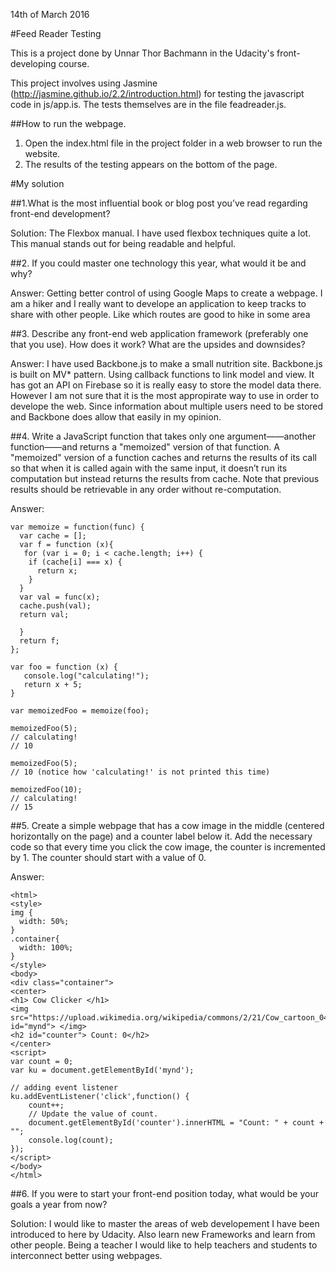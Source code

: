 14th of March 2016

#Feed Reader Testing

This is a project done by Unnar Thor Bachmann in the Udacity's front-developing course.

This project involves using Jasmine (http://jasmine.github.io/2.2/introduction.html) for testing the javascript code in js/app.is. The tests themselves are in the file feadreader.js. 

##How to run the webpage.

1. Open the index.html file in the project folder in a web browser to run the website.
2. The results of the testing appears on the bottom of the page.

#My solution

##1.What is the most influential book or blog post you’ve read regarding front-end development?

Solution: The Flexbox manual. I have used flexbox techniques quite a lot. This manual stands out for being readable and 
helpful. 

##2. If you could master one technology this year, what would it be and why?

Answer: Getting better control of using Google Maps to create a webpage. I am a hiker and I really want to develope an application to keep tracks to
share with other people. Like which routes are good to hike in some area

##3. Describe any front-end web application framework (preferably one that you use). How does it work? What are the upsides and downsides?

Answer: I have used Backbone.js to make a small nutrition site. Backbone.js is built on MV* pattern. Using callback functions to link model and view. It has got an API on Firebase so it is really easy to store the model data there. However I am not sure that it is the most appropirate way to use in order to develope the web. Since information about multiple users need to be stored and Backbone does allow that easily in my opinion.

##4. Write a JavaScript function that takes only one argument——another function——and returns a "memoized" version of that function. A "memoized" version of a function caches and returns the results of its call so that when it is called again with the same input, it doesn’t run its computation but instead returns the results from cache. Note that previous results should be retrievable in any order without re-computation.

Answer: 
```
var memoize = function(func) {
  var cache = [];
  var f = function (x){
   for (var i = 0; i < cache.length; i++) {
  	if (cache[i] === x) {
      return x;
  	}
  }
  var val = func(x);
  cache.push(val);
  return val;

  }
  return f;
};

var foo = function (x) {
   console.log("calculating!");
   return x + 5;
}

var memoizedFoo = memoize(foo);

memoizedFoo(5);
// calculating!
// 10

memoizedFoo(5);
// 10 (notice how 'calculating!' is not printed this time)

memoizedFoo(10);
// calculating!
// 15
```

##5. Create a simple webpage that has a cow image in the middle (centered horizontally on the page) and a counter label below it. Add the necessary code so that every time you click the cow image, the counter is incremented by 1. The counter should start with a value of 0.

  Answer:

  ```
  <html>
  <style>
  img {
  	width: 50%;
  }
  .container{
  	width: 100%;
  }
  </style>
  <body>
  <div class="container">
  <center>
  <h1> Cow Clicker </h1>
  <img src="https://upload.wikimedia.org/wikipedia/commons/2/21/Cow_cartoon_04.svg" id="mynd"> </img>
  <h2 id="counter"> Count: 0</h2>
  </center>
  <script>
  var count = 0;
  var ku = document.getElementById('mynd');

  // adding event listener
  ku.addEventListener('click',function() {
      count++;
      // Update the value of count.
      document.getElementById('counter').innerHTML = "Count: " + count + "";
      console.log(count);
  });
  </script>
  </body>
  </html>
  ```
##6. If you were to start your front-end position today, what would be your goals a year from now?

Solution: I would like to master the areas of web developement I have been introduced to here by Udacity. Also learn new Frameworks and learn from other people.
Being a teacher I would like to help teachers and students to interconnect better using webpages.
